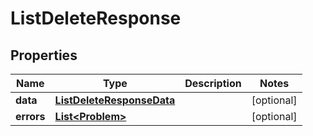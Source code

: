 

# ListDeleteResponse


## Properties

Name | Type | Description | Notes
------------ | ------------- | ------------- | -------------
**data** | [**ListDeleteResponseData**](ListDeleteResponseData.md) |  |  [optional]
**errors** | [**List&lt;Problem&gt;**](Problem.md) |  |  [optional]



